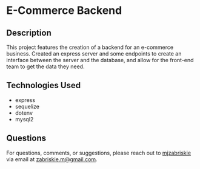 # <div style="display: flex; flex-wrap: wrap; justify-content: space-between"><div>E-Commerce Backend</div><div></div></div>

## Description
This project features the creation of a backend for an e-commerce business. Created an express server and some endpoints to create an interface between the server and the database, and allow for the front-end team to get the data they need.

## Technologies Used
* express
* sequelize
* dotenv
* mysql2


## Questions
For questions, comments, or suggestions, please reach out to [mjzabriskie](https://github.com/mjzabriskie) via email at <a href="mailto:zabriskie.m@gmail.com">zabriskie.m@gmail.com</a>.
